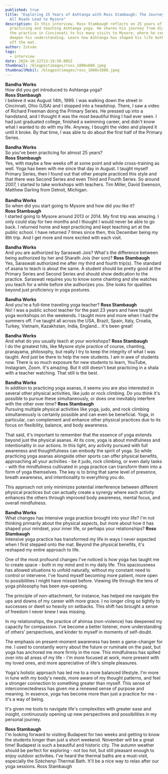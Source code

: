 ```yaml
---
published: true
title: "Exploring 25 Years of Ashtanga with Ross Stambaugh: The Journey Where
  All Roads Lead to Mysore"
description: In this interview, Ross Stambaugh reflects on 25 years of
  practicing and teaching Ashtanga yoga. He shares his journey from discovering
  the practice in Cincinnati to his many visits to Mysore, where he continues to
  deepen his understanding. Learn how Ashtanga has shaped his life both on and
  off the mat.
author: István
tags:
  - interview
date: 2024-10-22T13:19:50.085Z
thumbnail: /blogpostimages/ross_1800x600.jpeg
thumbnailMobil: /blogpostimages/ross_1080x1080.jpeg
---
```


**Bandha Works**\
How did you get introduced to Ashtanga yoga?\
**Ross Stambaugh** \
I believe it was August 14th, 1999. I was walking down the street in Cincinnati, Ohio (USA) and I stopped into a headshop. There, I saw a video of Richard Freeman doing the Primary Series. He pressed up into a handstand, and I thought it was the most beautiful thing I had ever seen. I had just graduated college, finished a swimming career, and didn't know what I wanted to do with my life. Anyway, I bought the video and played it until it broke. By that time, I was able to do about the first half of the Primary Series.

**Bandha Works**\
So you've been practicing for almost 25 years?\
**Ross Stambaugh** \
Yes, with maybe a few weeks off at some point and while cross-training as well. Yoga has been with me since that day in August. I taught myself Primary Series, then I found out that other people practiced this style and that there was Second Series and even Third and Fourth Series. So around 2007, I started to take workshops with teachers. Tim Miller, David Swenson, Matthew Darling from Detroit, Michigan.\
\
**Bandha Works**\
So when did you start going to Mysore and how did you like it?\
**Ross Stambaugh** \
I started going to Mysore around 2013 or 2014. My first trip was amazing. I only could stay for two months and I thought I would never be able to go back. I returned home and kept practicing and kept teaching art at the public school. I have returned 7 times since then, this December being my 8th trip. And I get more and more excited with each visit.

**Bandha Works**\
And you are authorized by Saraswati Jois? What's the difference between being authorized by her and Sharath Jois (her son)?
**Ross Stambaugh** \
Yes, Saraswati authorized me after my third and fourth trip(s). The standard of asana to teach is about the same. A student should be pretty good at the Primary Series and Second Series and should show dedication to the practice. Saraswati requires you to know some chanting and she watches you teach for a while before she authorizes you. She looks for qualities beyond just proficiency in yoga postures.

**Bandha Works**\
And you're a full-time traveling yoga teacher?
**Ross Stambaugh** \
No! I was a public school teacher for the past 23 years and have taught yoga workshops on the weekends. I taught more and more when I had the summers off. I've taught all across the USA, Brazil, Spain, Italy, Croatia, Turkey, Vietnam, Kazakhstan, India, England... It's been great!

**Bandha Works**\
And what do you usually teach at your workshops?
**Ross Stambaugh** \
I do the greatest hits, like Mysore style practice of course, chanting, pranayama, philosophy, but really I try to keep the integrity of what I was taught. And just be there to help the new students. I am in awe of students now. There is so much exposure for new students to learn, YouTube, Instagram, Zoom. It's amazing. But it still doesn't beat practicing in a shala with a teacher watching. That still is the best.

**Bandha Works**\
In addition to practicing yoga asanas, it seems you are also interested in several other physical activities, like judo or rock climbing. Do you think it's possible to pursue these simultaneously, or does one inevitably interfere with the other over time?
**Ross Stambaugh** \
Pursuing multiple physical activities like yoga, judo, and rock climbing simultaneously is certainly possible and can even be beneficial. Yoga, in particular, can complement and enhance other physical practices due to its focus on flexibility, balance, and body awareness. 

That said, it's important to remember that the essence of yoga extends beyond just the physical asanas. At its core, yoga is about mindfulness and intentionality in our actions. In this light, any activity pursued with full awareness and thoughtfulness can embody the spirit of yoga. So while practicing yoga asanas alongside other sports can offer physical benefits, approaching all your activities - be it judo, rock climbing, or even daily tasks - with the mindfulness cultivated in yoga practice can transform them into a form of yoga themselves. The key is to bring that same level of presence, breath awareness, and intentionality to everything you do. 

This approach not only minimizes potential interference between different physical practices but can actually create a synergy where each activity enhances the others through improved body awareness, mental focus, and overall mindfulness. 

**Bandha Works**\
What changes has intensive yoga practice brought into your life? I'm not thinking primarily about the physical aspects, but more about how it has shaped your mindset, your inner life, or perhaps your relationships?
**Ross Stambaugh** \
Intensive yoga practice has transformed my life in ways I never expected when I first stepped onto the mat. Beyond the physical benefits, it's reshaped my entire approach to life. 

One of the most profound changes I've noticed is how yoga has taught me to create space - both in my mind and in my daily life. This spaciousness has allowed situations to unfold naturally, without my constant need to control or intervene. I've found myself becoming more patient, more open to possibilities I might have missed before. Viewing life through the lens of yoga philosophy has been eye-opening. 

The principle of non-attachment, for instance, has helped me navigate the ups and downs of my career with more grace. I no longer cling so tightly to successes or dwell so heavily on setbacks. This shift has brought a sense of freedom I never knew I was missing. 

In my relationships, the practice of ahimsa (non-violence) has deepened my capacity for compassion. I've become a better listener, more understanding of others' perspectives, and kinder to myself in moments of self-doubt. 

The emphasis on present-moment awareness has been a game-changer for me. I used to constantly worry about the future or ruminate on the past, but yoga has anchored me more firmly in the now. This mindfulness has spilled over into all areas of my life - I'm more focused at work, more present with my loved ones, and more appreciative of life's simple pleasures. 

Yoga's holistic approach has led me to a more balanced lifestyle. I'm more in tune with my body's needs, more aware of my thought patterns, and feel a stronger connection to something greater than myself. This sense of interconnectedness has given me a renewed sense of purpose and meaning. In essence, yoga has become more than just a practice for me - it's a way of being. 

It's given me tools to navigate life's complexities with greater ease and insight, continuously opening up new perspectives and possibilities in my personal journey. 

**Ross Stambaugh** \
I'm looking forward to visiting Budapest for two weeks and getting to know the students longer than just a short weekend. November will be a great time! Budapest is such a beautiful and historic city. The autumn weather should be perfect for exploring - not too hot, but still pleasant enough to enjoy outdoor activities. I've heard the thermal baths are a must-visit, especially the Széchenyi Thermal Bath. It'll be a nice way to relax after our yoga sessions. Ross Stambaugh